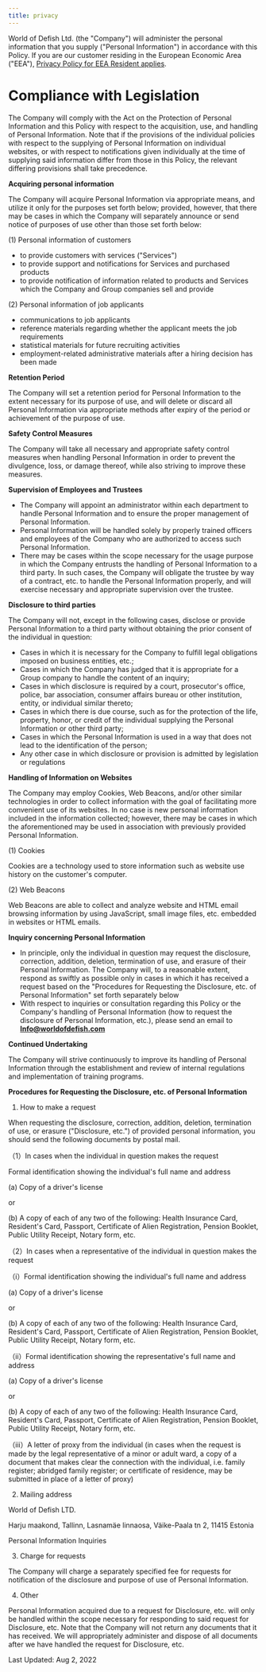 ```yaml
---
title: privacy
---
```

<!--StartFragment-->

World of Defish Ltd. (the "Company") will administer the personal information that you supply ("Personal Information") in accordance with this Policy. If you are our customer residing in the European Economic Area ("EEA"), [Privacy Policy for EEA Resident applies](https://translate.google.com.ua/). 

# Compliance with Legislation

 The Company will comply with the Act on the Protection of Personal Information and this Policy with respect to the acquisition, use, and handling of Personal Information. Note that if the provisions of the individual policies with respect to the supplying of Personal Information on individual websites, or with respect to notifications given individually at the time of supplying said information differ from those in this Policy, the relevant differing provisions shall take precedence.

**Acquiring personal information** 

The Company will acquire Personal Information via appropriate means, and utilize it only for the purposes set forth below; provided, however, that there may be cases in which the Company will separately announce or send notice of purposes of use other than those set forth below: 

(1) Personal information of customers

* to provide customers with services ("Services")
* to provide support and notifications for Services and purchased products
* to provide notification of information related to products and Services which the Company and Group companies sell and provide

(2) Personal information of job applicants 

* communications to job applicants 
* reference materials regarding whether the applicant meets the job requirements
* statistical materials for future recruiting activities
* employment-related administrative materials after a hiring decision has been made



**Retention Period** 

The Company will set a retention period for Personal Information to the extent necessary for its purpose of use, and will delete or discard all Personal Information via appropriate methods after expiry of the period or achievement of the purpose of use. 

**Safety Control Measures** 

The Company will take all necessary and appropriate safety control measures when handling Personal Information in order to prevent the divulgence, loss, or damage thereof, while also striving to improve these measures. 

**Supervision of Employees and Trustees** 

* The Company will appoint an administrator within each department to handle Personal Information and to ensure the proper management of Personal Information. 
* Personal Information will be handled solely by properly trained officers and employees of the Company who are authorized to access such Personal Information.
* There may be cases within the scope necessary for the usage purpose in which the Company entrusts the handling of Personal Information to a third party. In such cases, the Company will obligate the trustee by way of a contract, etc. to handle the Personal Information properly, and will exercise necessary and appropriate supervision over the trustee.

**Disclosure to third parties** 

The Company will not, except in the following cases, disclose or provide Personal Information to a third party without obtaining the prior consent of the individual in question:

* Cases in which it is necessary for the Company to fulfill legal obligations imposed on business entities, etc.;
* Cases in which the Company has judged that it is appropriate for a Group company to handle the content of an inquiry;
* Cases in which disclosure is required by a court, prosecutor's office, police, bar association, consumer affairs bureau or other institution, entity, or individual similar thereto;
* Cases in which there is due course, such as for the protection of the life, property, honor, or credit of the individual supplying the Personal Information or other third party;
* Cases in which the Personal Information is used in a way that does not lead to the identification of the person;
* Any other case in which disclosure or provision is admitted by legislation or regulations

**Handling of Information on Websites** 

The Company may employ Cookies, Web Beacons, and/or other similar technologies in order to collect information with the goal of facilitating more convenient use of its websites. In no case is new personal information included in the information collected; however, there may be cases in which the aforementioned may be used in association with previously provided Personal Information.

(1) Cookies 

Cookies are a technology used to store information such as website use history on the customer's computer. 

(2) Web Beacons 

Web Beacons are able to collect and analyze website and HTML email browsing information by using JavaScript, small image files, etc. embedded in websites or HTML emails. 

**Inquiry concerning Personal Information** 

* In principle, only the individual in question may request the disclosure, correction, addition, deletion, termination of use, and erasure of their Personal Information. The Company will, to a reasonable extent, respond as swiftly as possible only in cases in which it has received a request based on the "Procedures for Requesting the Disclosure, etc. of Personal Information" set forth separately below
* With respect to inquiries or consultation regarding this Policy or the Company's handling of Personal Information (how to request the disclosure of Personal Information, etc.), please send an email to **Info@worldofdefish.com**

**Continued Undertaking** 

The Company will strive continuously to improve its handling of Personal Information through the establishment and review of internal regulations and implementation of training programs. 

**Procedures for Requesting the Disclosure, etc. of Personal Information** 

1. How to make a request 

When requesting the disclosure, correction, addition, deletion, termination of use, or erasure ("Disclosure, etc.") of provided personal information, you should send the following documents by postal mail. 

（1）In cases when the individual in question makes the request 

Formal identification showing the individual's full name and address 

(a) Copy of a driver's license 

or

(b) A copy of each of any two of the following: Health Insurance Card, Resident's Card, Passport, Certificate of Alien Registration, Pension Booklet, Public Utility Receipt, Notary form, etc. 

（2）In cases when a representative of the individual in question makes the request 

（i）Formal identification showing the individual's full name and address 

(a) Copy of a driver's license

 or 

(b) A copy of each of any two of the following: Health Insurance Card, Resident's Card, Passport, Certificate of Alien Registration, Pension Booklet, Public Utility Receipt, Notary form, etc. 

（ii）Formal identification showing the representative's full name and address

 (a) Copy of a driver's license

 or

 (b) A copy of each of any two of the following: Health Insurance Card, Resident's Card, Passport, Certificate of Alien Registration, Pension Booklet, Public Utility Receipt, Notary form, etc. 

（iii）A letter of proxy from the individual (in cases when the request is made by the legal representative of a minor or adult ward, a copy of a document that makes clear the connection with the individual, i.e. family register; abridged family register; or certificate of residence, may be submitted in place of a letter of proxy) 

2. Mailing address 

World of Defish LTD. 

Harju maakond, Tallinn, Lasnamäe linnaosa, Väike-Paala tn 2, 11415 Estonia 

Personal Information Inquiries 

3. Charge for requests 

The Company will charge a separately specified fee for requests for notification of the disclosure and purpose of use of Personal Information. 

4. Other 

Personal Information acquired due to a request for Disclosure, etc. will only be handled within the scope necessary for responding to said request for Disclosure, etc. Note that the Company will not return any documents that it has received. We will appropriately administer and dispose of all documents after we have handled the request for Disclosure, etc. 

Last Updated: Aug 2, 2022

<!--EndFragment-->